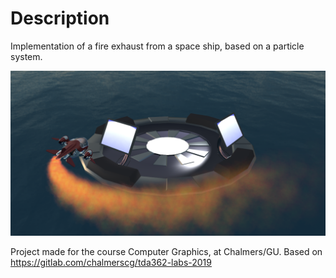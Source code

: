 # Description
Implementation of a fire exhaust from a space ship, based on a particle system.
  
![Screen](screenshot.png)

Project made for the course Computer Graphics, at Chalmers/GU. Based on https://gitlab.com/chalmerscg/tda362-labs-2019
